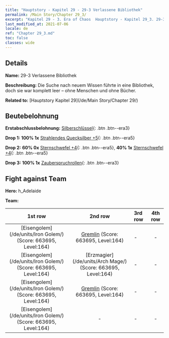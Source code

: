 ```yaml
---
title: "Hauptstory - Kapitel 29 - 29-3 Verlassene Bibliothek"
permalink: /Main Story/Chapter 29_3/
excerpt: "Kapitel 29 - 3. Era of Chaos  Hauptstory - Kapitel 29_3. 29-3 Verlassene Bibliothek"
last_modified_at: 2021-07-06
locale: de
ref: "Chapter 29_3.md"
toc: false
classes: wide
---
```


## Details

 **Name:** 29-3 Verlassene Bibliothek

 **Beschreibung:** Die Suche nach neuem Wissen führte in eine Bibliothek, doch sie war komplett leer – ohne Menschen und ohne Bücher.

 **Related to:** [Hauptstory Kapitel 29](/de/Main Story/Chapter 29/)

## Beutebelohnung

 **Erstabschlussbelohnung:** [Silberschlüssel](/ItemsDE/con_693/){: .btn .btn--era3}

 **Drop 1:** **100% 1x** [Strahlendes Quecksilber +5](/ItemsDE/mat_98/){: .btn .btn--era5}

 **Drop 2:** **60% 0x** [Sternschwefel +4](/ItemsDE/mat_92/){: .btn .btn--era5}, **40% 1x** [Sternschwefel +4](/ItemsDE/mat_92/){: .btn .btn--era5}

 **Drop 3:** **100% 1x** [Zauberspruchrollen](/ItemsDE/con_694/){: .btn .btn--era3}


## Fight against Team
 **Hero:** h_Adelaide

 **Team:**


  | 1st row | 2nd row | 3rd row | 4th row |
  |:----:|:----:|:----|:----:|
  | [Eisengolem](/de/units/Iron Golem/) (Score: 663695, Level:164)  | [Gremlin](/de/units/Gremlin/) (Score: 663695, Level:164)  | - | - |
  | [Eisengolem](/de/units/Iron Golem/) (Score: 663695, Level:164)  | [Erzmagier](/de/units/Arch Mage/) (Score: 663695, Level:164)  | - | - |
  | [Eisengolem](/de/units/Iron Golem/) (Score: 663695, Level:164)  | [Gremlin](/de/units/Gremlin/) (Score: 663695, Level:164)  | - | - |
  | [Eisengolem](/de/units/Iron Golem/) (Score: 663695, Level:164)  | - | - | - |


